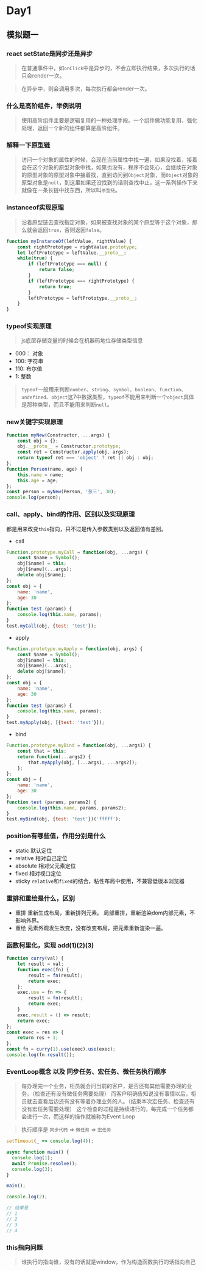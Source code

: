 # Day1
## 模拟题一
### react setState是同步还是异步
> 在普通事件中，如`onClick`中是异步的，不会立即执行结果，多次执行的话只会render一次。

> 在异步中，则会调用多次，每次执行都会render一次。

### 什么是高阶组件，举例说明
> 使用高阶组件主要是逻辑复用的一种处理手段。一个组件做功能复用、强化处理，返回一个新的组件都算是高阶组件。

### 解释一下原型链
> 访问一个对象的属性的时候，会现在当前属性中找一遍，如果没找着，接着会在这个对象的原型对象中找，如果也没有，程序不会死心，会继续在对象的原型对象的原型对象中接着找，直到访问到`Object`对象，而`Object`对象的原型对象是`null`，到这里如果还没找到的话则查找中止，这一系列操作下来就像在一条长链中找东西，所以叫`原型链`。

### instanceof实现原理
> 沿着原型链去查找指定对象，如果被查找对象的某个原型等于这个对象，那么就会返回`true`，否则返回`false`。
```javascript
function myInstanceOf(leftValue, rightValue) {
    const rightPrototype = rightValue.prototype;
    let leftPrototype = leftValue.__proto__;
    while(true) {
        if (leftPrototype === null) {
            return false;
        }
        if (leftPrototype === rightPrototype) {
            return true;
        }
        leftPrototype = leftPrototype.__proto__;
    }
}
```

### typeof实现原理
> js底层存储变量的时候会在机器码地位存储类型信息
- 000： 对象
- 100:  字符串
- 110:  布尔值
- 1:    整数

> `typeof`一般用来判断`number`、`string`、`symbol`、`boolean`、`function`、`undefined`、`object`这7中数据类型，`typeof`不能用来判断一个`object`具体是那种类型，而且不能用来判断`null`。

### new关键字实现原理
``` javascript
function myNew(Constructor, ...args) {
    const obj = {};
    obj.__proto__ = Constructor.prototype;
    const ret = Constructor.apply(obj, args);
    return typeof ret === 'object' ? ret || obj : obj;
};
function Person(name, age) {
    this.name = name;
    this.age = age;
};
const person = myNew(Person, '张三', 30);
console.log(person);
```

### call、apply、bind的作用、区别以及实现原理

都是用来改变`this`指向，只不过是传入参数类别以及返回值有差别。

- call
```javascript
Function.prototype.myCall = function(obj, ...args) {
    const $name = Symbol();
    obj[$name] = this;
    obj[$name](...args);
    delete obj[$name];
};
const obj = {
    name: 'name',
    age: 30
};
function test (params) {
    console.log(this.name, params);
}
test.myCall(obj, {test: 'test'});
```

- apply

```javascript
Function.prototype.myApply = function(obj, args) {
    const $name = Symbol();
    obj[$name] = this;
    obj[$name](...args);
    delete obj[$name];
};
const obj = {
    name: 'name',
    age: 30
};
function test (params) {
    console.log(this.name, params);
}
test.myApply(obj, [{test: 'test'}]);
```

- bind
```javascript
Function.prototype.myBind = function(obj, ...args1) {
    const that = this;
    return function(...args2) {
        that.myApply(obj, [...args1, ...args2]);
    };
};
const obj = {
    name: 'name',
    age: 30
};
function test (params, params2) {
    console.log(this.name, params, params2);
}
test.myBind(obj, {test: 'test'})('fffff');
```

### position有哪些值，作用分别是什么

- static 默认定位
- relative 相对自己定位
- absolute 相对父元素定位
- fixed 相对视口定位
- sticky `relative`和`fixed`的结合，粘性布局中使用，不兼容低版本浏览器

### 重排和重绘是什么，区别
- 重排
重新生成布局，重新排列元素。
局部重排，重新渲染dom内部元素，不影响外界。
- 重绘
元素外观发生改变，没有改变布局，把元素重新渲染一遍。

### 函数柯里化，实现 add(1)(2)(3)

```javascript
function curry(val) {
    let result = val;
    function exec(fn) {
        result = fn(result);
        return exec;
    };
    exec.use = fn => {
        result = fn(result);
        return exec;
    }
    exec.result = () => result;
    return exec;
};
const exec = res => {
    return res + 1;
};
const fn = curry(1).use(exec).use(exec);
console.log(fn.result());
```

### EventLoop概念 以及 同步任务、宏任务、微任务执行顺序

> 每办理完一个业务，柜员就会问当前的客户，是否还有其他需要办理的业务。（检查还有没有微任务需要处理）
而客户明确告知说没有事情以后，柜员就去查看后边还有没有等着办理业务的人。（结束本次宏任务、检查还有没有宏任务需要处理）
这个检查的过程是持续进行的，每完成一个任务都会进行一次，而这样的操作就被称为Event Loop

> 执行顺序是 `同步代码` => `微任务` => `宏任务`

```javascript
setTimeout(_ => console.log(4));

async function main() {
  console.log(1);
  await Promise.resolve();
  console.log(3);
}

main();

console.log(2);

// 结果是
// 1
// 2
// 3
// 4
```

### this指向问题

> 谁执行的指向谁，没有的话就是window，作为构造函数执行的话指向自己